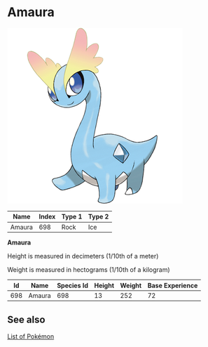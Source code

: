 # Amaura


![Amaura](images/698.png)

| **Name** | **Index** | **Type 1** | **Type 2** |
|----|----|----|----|
| Amaura | 698 | Rock | Ice  |

**Amaura** 


Height is measured in decimeters (1/10th of a meter)

Weight is measured in hectograms (1/10th of a kilogram)

| **Id** | **Name** | **Species Id** | **Height** | **Weight** | **Base Experience** |
|--------|----------|----------------|------------|------------|---------------------|
| 698 | Amaura | 698 | 13 | 252 | 72 |


## See also

[List of Pokémon](../pokemon.md)
